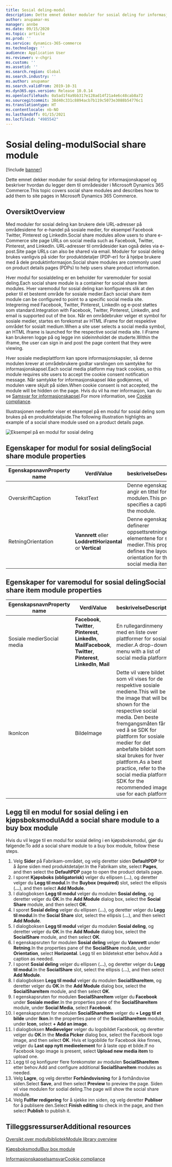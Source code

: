 ```yaml
---
title: Sosial deling-modul
description: Dette emnet dekker moduler for sosial deling for informasjonskapsel og beskriver hvordan du legger dem til områdesider i Microsoft Dynamics 365 Commerce.
author: anupamar-ms
manager: annbe
ms.date: 09/15/2020
ms.topic: article
ms.prod: ''
ms.service: dynamics-365-commerce
ms.technology: ''
audience: Application User
ms.reviewer: v-chgri
ms.custom: ''
ms.assetid: ''
ms.search.region: Global
ms.search.industry: ''
ms.author: anupamar
ms.search.validFrom: 2019-10-31
ms.dyn365.ops.version: Release 10.0.14
ms.openlocfilehash: 0a5ad1f4a9bb317e128ad14f21a4e6c48cab8a72
ms.sourcegitcommit: 38d40c331c8894acb7b119c5073e3088b54776c1
ms.translationtype: HT
ms.contentlocale: nb-NO
ms.lasthandoff: 01/15/2021
ms.locfileid: "4985542"
---
```

# <a name="social-share-module"></a><span data-ttu-id="7c080-103">Sosial deling-modul</span><span class="sxs-lookup"><span data-stu-id="7c080-103">Social share module</span></span>

[!include [banner](includes/banner.md)]

<span data-ttu-id="7c080-104">Dette emnet dekker moduler for sosial deling for informasjonskapsel og beskriver hvordan du legger dem til områdesider i Microsoft Dynamics 365 Commerce.</span><span class="sxs-lookup"><span data-stu-id="7c080-104">This topic covers social share modules and describes how to add them to site pages in Microsoft Dynamics 365 Commerce.</span></span>

## <a name="overview"></a><span data-ttu-id="7c080-105">Oversikt</span><span class="sxs-lookup"><span data-stu-id="7c080-105">Overview</span></span>

<span data-ttu-id="7c080-106">Med moduler for sosial deling kan brukere dele URL-adresser på områdesidene for e-handel på sosiale medier, for eksempel Facebook Twitter, Pinterest og LinkedIn.</span><span class="sxs-lookup"><span data-stu-id="7c080-106">Social share modules allow users to share e-Commerce site page URLs on social media such as Facebook, Twitter, Pinterest, and LinkedIn.</span></span> <span data-ttu-id="7c080-107">URL-adresser til områdesider kan også deles via e-post.</span><span class="sxs-lookup"><span data-stu-id="7c080-107">Site page URLs can also be shared via email.</span></span> <span data-ttu-id="7c080-108">Moduler for sosial deling brukes vanligvis på sider for produktdetaljer (PDP-er) for å hjelpe brukere med å dele produktinformasjon.</span><span class="sxs-lookup"><span data-stu-id="7c080-108">Social share modules are commonly used on product details pages (PDPs) to help users share product information.</span></span>

<span data-ttu-id="7c080-109">Hver modul for sosialdeling er en beholder for varemoduler for sosial deling.</span><span class="sxs-lookup"><span data-stu-id="7c080-109">Each social share module is a container for social share item modules.</span></span> <span data-ttu-id="7c080-110">Hver varemodul for sosial deling kan konfigureres slik at den peker til et bestemt område for sosiale medier.</span><span class="sxs-lookup"><span data-stu-id="7c080-110">Each social share item module can be configured to point to a specific social media site.</span></span> <span data-ttu-id="7c080-111">Integrering med Facebook, Twitter, Pinterest, LinkedIn og e-post støttes som standard.</span><span class="sxs-lookup"><span data-stu-id="7c080-111">Integration with Facebook, Twitter, Pinterest, LinkedIn, and email is supported out of the box.</span></span> <span data-ttu-id="7c080-112">Når en områdebruker velger et symbol for sosiale medier, startes en forekomst av HTML iFrame for det respektive området for sosialt medium.</span><span class="sxs-lookup"><span data-stu-id="7c080-112">When a site user selects a social media symbol, an HTML iframe is launched for the respective social media site.</span></span> <span data-ttu-id="7c080-113">I iFrame kan brukeren logge på og legge inn sideinnholdet de studerte.</span><span class="sxs-lookup"><span data-stu-id="7c080-113">Within the iframe, the user can sign in and post the page content that they were viewing.</span></span>

<span data-ttu-id="7c080-114">Hver sosiale medieplattform kan spore informasjonskapsler, så denne modulen krever at områdebrukere godtar varslingen om samtykke for informasjonskapsel.</span><span class="sxs-lookup"><span data-stu-id="7c080-114">Each social media platform may track cookies, so this module requires site users to accept the cookie consent notification message.</span></span> <span data-ttu-id="7c080-115">Når samtykke for informasjonskapsel ikke godkjennes, vil modulen være skjult på siden.</span><span class="sxs-lookup"><span data-stu-id="7c080-115">When cookie consent is not accepted, the module will be hidden on the page.</span></span> <span data-ttu-id="7c080-116">Hvis du vil ha mer informasjon, kan du se [Samsvar for informasjonskapsel](cookie-compliance.md).</span><span class="sxs-lookup"><span data-stu-id="7c080-116">For more information, see [Cookie compliance](cookie-compliance.md).</span></span>

<span data-ttu-id="7c080-117">Illustrasjonen nedenfor viser et eksempel på en modul for sosial deling som brukes på en produktdetaljside.</span><span class="sxs-lookup"><span data-stu-id="7c080-117">The following illustration highlights an example of a social share module used on a product details page.</span></span>

![Eksempel på en modul for sosial deling](./media/ecommerce-socialshare.png)

## <a name="social-share-module-properties"></a><span data-ttu-id="7c080-119">Egenskaper for modul for sosial deling</span><span class="sxs-lookup"><span data-stu-id="7c080-119">Social share module properties</span></span>

| <span data-ttu-id="7c080-120">Egenskapsnavn</span><span class="sxs-lookup"><span data-stu-id="7c080-120">Property name</span></span>             | <span data-ttu-id="7c080-121">Verdi</span><span class="sxs-lookup"><span data-stu-id="7c080-121">Value</span></span>                 | <span data-ttu-id="7c080-122">beskrivelse</span><span class="sxs-lookup"><span data-stu-id="7c080-122">Description</span></span> |
|---------------------------|-----------------------|-------------|
| <span data-ttu-id="7c080-123">Overskrift</span><span class="sxs-lookup"><span data-stu-id="7c080-123">Caption</span></span>                  | <span data-ttu-id="7c080-124">Tekst</span><span class="sxs-lookup"><span data-stu-id="7c080-124">Text</span></span> | <span data-ttu-id="7c080-125">Denne egenskapen angir en tittel for modulen.</span><span class="sxs-lookup"><span data-stu-id="7c080-125">This property specifies a caption for the module.</span></span> |
| <span data-ttu-id="7c080-126">Retning</span><span class="sxs-lookup"><span data-stu-id="7c080-126">Orientation</span></span> | <span data-ttu-id="7c080-127">**Vannrett** eller **Loddrett**</span><span class="sxs-lookup"><span data-stu-id="7c080-127">**Horizontal** or **Vertical**</span></span>  | <span data-ttu-id="7c080-128">Denne egenskapen definerer oppsettsretningen for elementene for sosiale medier.</span><span class="sxs-lookup"><span data-stu-id="7c080-128">This property defines the layout orientation for the social media items.</span></span> |

## <a name="social-share-item-module-properties"></a><span data-ttu-id="7c080-129">Egenskaper for varemodul for sosial deling</span><span class="sxs-lookup"><span data-stu-id="7c080-129">Social share item module properties</span></span>
| <span data-ttu-id="7c080-130">Egenskapsnavn</span><span class="sxs-lookup"><span data-stu-id="7c080-130">Property name</span></span>             | <span data-ttu-id="7c080-131">Verdi</span><span class="sxs-lookup"><span data-stu-id="7c080-131">Value</span></span>                 | <span data-ttu-id="7c080-132">beskrivelse</span><span class="sxs-lookup"><span data-stu-id="7c080-132">Description</span></span> |
|---------------------------|-----------------------|-------------|
| <span data-ttu-id="7c080-133">Sosiale medier</span><span class="sxs-lookup"><span data-stu-id="7c080-133">Social media</span></span>              | <span data-ttu-id="7c080-134">**Facebook**, **Twitter**, **Pinterest**, **LinkedIn**, **Mail**</span><span class="sxs-lookup"><span data-stu-id="7c080-134">**Facebook**, **Twitter**, **Pinterest**, **LinkedIn**, **Mail**</span></span> | <span data-ttu-id="7c080-135">En rullegardinmeny med en liste over plattformer for sosiale medier.</span><span class="sxs-lookup"><span data-stu-id="7c080-135">A drop-down menu with a list of social media platforms.</span></span> |
| <span data-ttu-id="7c080-136">Ikon</span><span class="sxs-lookup"><span data-stu-id="7c080-136">Icon</span></span> |<span data-ttu-id="7c080-137">Bilde</span><span class="sxs-lookup"><span data-stu-id="7c080-137">Image</span></span>    | <span data-ttu-id="7c080-138">Dette vil være bildet som vil vises for de respektive sosiale mediene.</span><span class="sxs-lookup"><span data-stu-id="7c080-138">This will be the image that will be shown for the respective social media.</span></span> <span data-ttu-id="7c080-139">Den beste fremgangsmåten får du ved å se SDK for plattform for sosiale medier for det anbefalte bildet som skal brukes for hver plattform.</span><span class="sxs-lookup"><span data-stu-id="7c080-139">As a best practice, refer to the social media platform's SDK for the recommended image to use for each platform.</span></span> |

## <a name="add-a-social-share-module-to-a-buy-box-module"></a><span data-ttu-id="7c080-140">Legg til en modul for sosial deling i en kjøpsboksmodul</span><span class="sxs-lookup"><span data-stu-id="7c080-140">Add a social share module to a buy box module</span></span>

<span data-ttu-id="7c080-141">Hvis du vil legge til en modul for sosial deling i en kjøpsboksmodul, gjør du følgende:</span><span class="sxs-lookup"><span data-stu-id="7c080-141">To add a social share module to a buy box module, follow these steps.</span></span>

1. <span data-ttu-id="7c080-142">Velg **Sider** på Fabrikam-området, og velg deretter siden **DefaultPDP** for å åpne siden med produktdetaljer.</span><span class="sxs-lookup"><span data-stu-id="7c080-142">In the Fabrikam site, select **Pages**, and then select the **DefaultPDP** page to open the product details page.</span></span> 
1. <span data-ttu-id="7c080-143">I sporet **Kjøpsboks (obligatorisk)** velger du ellipsen (**…**), og deretter velger du **Legg til modul**.</span><span class="sxs-lookup"><span data-stu-id="7c080-143">In the **Buybox (required)** slot, select the ellipsis (**...**), and then select **Add Module**.</span></span>
1. <span data-ttu-id="7c080-144">I dialogboksen **Legg til modul** velger du modulen **Sosial deling**, og deretter velger du **OK**.</span><span class="sxs-lookup"><span data-stu-id="7c080-144">In the **Add Module** dialog box, select the **Social Share** module, and then select **OK**.</span></span>
1. <span data-ttu-id="7c080-145">I sporet **Sosial deling** velger du ellipsen (**…**), og deretter velger du **Legg til modul**.</span><span class="sxs-lookup"><span data-stu-id="7c080-145">In the **Social Share** slot, select the ellipsis (**...**), and then select **Add Module**.</span></span>
1. <span data-ttu-id="7c080-146">I dialogboksen **Legg til modul** velger du modulen **Sosial deling**, og deretter velger du **OK**.</span><span class="sxs-lookup"><span data-stu-id="7c080-146">In the **Add Module** dialog box, select the **SocialShare** module, and then select **OK**.</span></span>
1. <span data-ttu-id="7c080-147">I egenskapsruten for modulen **Sosial deling** velger du **Vannrett** under **Retning**.</span><span class="sxs-lookup"><span data-stu-id="7c080-147">In the properties pane of the **SocialShare** module, under **Orientation**, select **Horizontal**.</span></span> <span data-ttu-id="7c080-148">Legg til en bildetekst etter behov.</span><span class="sxs-lookup"><span data-stu-id="7c080-148">Add a caption as needed.</span></span>
1. <span data-ttu-id="7c080-149">I sporet **Sosial deling** velger du ellipsen (**…**), og deretter velger du **Legg til modul**.</span><span class="sxs-lookup"><span data-stu-id="7c080-149">In the **SocialShare** slot, select the ellipsis (**...**), and then select **Add Module**.</span></span>
1. <span data-ttu-id="7c080-150">I dialogboksen **Legg til modul** velger du modulen **SocialShareItem**, og deretter velger du **OK**.</span><span class="sxs-lookup"><span data-stu-id="7c080-150">In the **Add Module** dialog box, select the **SocialShareItem** module, and then select **OK**.</span></span>
1. <span data-ttu-id="7c080-151">I egenskapsruten for modulen **SocialShareItem** velger du **Facebook** under **Sosiale medier**.</span><span class="sxs-lookup"><span data-stu-id="7c080-151">In the properties pane of the **SocialShareItem** module, under **Social Media**, select **Facebook**.</span></span>
1. <span data-ttu-id="7c080-152">I egenskapsruten for modulen **SocialShareItem** velger du **+ Legg til et bilde** under **Ikon**.</span><span class="sxs-lookup"><span data-stu-id="7c080-152">In the properties pane of the **SocialShareItem** module, under **Icon**, select **+ Add an image**.</span></span>
1. <span data-ttu-id="7c080-153">I dialogboksen **Medievelger** velger du logobildet Facebook, og deretter velger du **OK**.</span><span class="sxs-lookup"><span data-stu-id="7c080-153">In the **Media Picker** dialog box, select the Facebook logo image, and then select **OK**.</span></span> <span data-ttu-id="7c080-154">Hvis et logobilde for Facebook ikke finnes, velger du **Last opp nytt medieelement** for å laste opp et bilde.</span><span class="sxs-lookup"><span data-stu-id="7c080-154">If no Facebook logo image is present, select **Upload new media item** to upload one.</span></span>
1. <span data-ttu-id="7c080-155">Legg til og konfigurer flere forekomster av modulen **SocialShareItem** etter behov.</span><span class="sxs-lookup"><span data-stu-id="7c080-155">Add and configure additional **SocialShareItem** modules as needed.</span></span>
1. <span data-ttu-id="7c080-156">Velg **Lagre**, og velg deretter **Forhåndsvisning** for å forhåndsvise siden.</span><span class="sxs-lookup"><span data-stu-id="7c080-156">Select **Save**, and then select **Preview** to preview the page.</span></span> <span data-ttu-id="7c080-157">Siden vil vise modulen for sodial deling.</span><span class="sxs-lookup"><span data-stu-id="7c080-157">The page will show the social share module.</span></span>
1. <span data-ttu-id="7c080-158">Velg **Fullfør redigering** for å sjekke inn siden, og velg deretter **Publiser** for å publisere den.</span><span class="sxs-lookup"><span data-stu-id="7c080-158">Select **Finish editing** to check in the page, and then select **Publish** to publish it.</span></span>

## <a name="additional-resources"></a><span data-ttu-id="7c080-159">Tilleggsressurser</span><span class="sxs-lookup"><span data-stu-id="7c080-159">Additional resources</span></span>

[<span data-ttu-id="7c080-160">Oversikt over modulbibliotek</span><span class="sxs-lookup"><span data-stu-id="7c080-160">Module library overview</span></span>](starter-kit-overview.md)

[<span data-ttu-id="7c080-161">Kjøpsboksmodul</span><span class="sxs-lookup"><span data-stu-id="7c080-161">Buy box module</span></span>](add-buy-box.md)

[<span data-ttu-id="7c080-162">Informasjonskapselsamsvar</span><span class="sxs-lookup"><span data-stu-id="7c080-162">Cookie compliance</span></span>](cookie-compliance.md)
